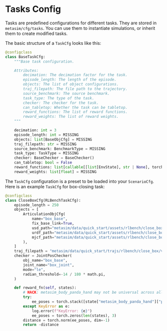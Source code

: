 # Tasks Config

Tasks are predefined configurations for different tasks. They are stored in `metasim/cfg/tasks`. You can use them to instantiate simulations, or inherit them to create modified tasks.

The basic structure of a `TaskCfg` looks like this:

```python
@configclass
class BaseTaskCfg:
    """Base task configuration.

    Attributes:
        decimation: The decimation factor for the task.
        episode_length: The length of the episode.
        objects: The list of object configurations.
        traj_filepath: The file path to the trajectory.
        source_benchmark: The source benchmark.
        task_type: The type of the task.
        checker: The checker for the task.
        can_tabletop: Whether the task can be tabletop.
        reward_functions: The list of reward functions.
        reward_weights: The list of reward weights.
    """

    decimation: int = 3
    episode_length: int = MISSING
    objects: list[BaseObjCfg] = MISSING
    traj_filepath: str = MISSING
    source_benchmark: BenchmarkType = MISSING
    task_type: TaskType = MISSING
    checker: BaseChecker = BaseChecker()
    can_tabletop: bool = False
    reward_functions: list[callable[[list[EnvState], str | None], torch.FloatTensor]] = MISSING
    reward_weights: list[float] = MISSING
```

The `TaskCfg` configuration is a preset to be loaded into your `ScenarioCfg`. Here is an example `TaskCfg` for box-closing task:

```python
@configclass
class CloseBoxCfg(RLBenchTaskCfg):
    episode_length = 250
    objects = [
        ArticulationObjCfg(
            name="box_base",
            fix_base_link=True,
            usd_path="metasim/data/quick_start/assets/rlbench/close_box/box_base/usd/box_base.usd",
            urdf_path="metasim/data/quick_start/assets/rlbench/close_box/box_base/urdf/box_base_unique.urdf",
            mjcf_path="metasim/data/quick_start/assets/rlbench/close_box/box_base/mjcf/box_base_unique.mjcf",
        ),
    ]
    traj_filepath = "metasim/data/quick_start/trajs/rlbench/close_box/v2"
    checker = JointPosChecker(
        obj_name="box_base",
        joint_name="box_joint",
        mode="le",
        radian_threshold=-14 / 180 * math.pi,
    )

    def reward_fn(self, states):
        # HACK: metasim_body_panda_hand may not be universal across all robots
        try:
            ee_poses = torch.stack([state["metasim_body_panda_hand"]["pos"] for state in states])
        except KeyError as e:
            log.error(f"KeyError: {e}")
            ee_poses = torch.zeros(len(states), 3)
        distance = torch.norm(ee_poses, dim=-1)
        return -distance
```
